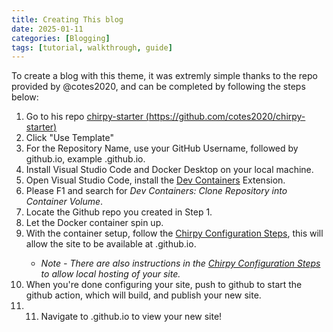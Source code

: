 ```yaml
---
title: Creating This blog
date: 2025-01-11
categories: [Blogging]
tags: [tutorial, walkthrough, guide]
---
```

To create a blog with this theme, it was extremly simple thanks to the repo provided by @cotes2020, and can be completed by following the steps below:

1. Go to his repo [chirpy-starter (https://github.com/cotes2020/chirpy-starter)](https://github.com/cotes2020/chirpy-starter)
2. Click "Use Template"
3. For the Repository Name, use your GitHub Username, followed by github.io, example <YourGitHubUsername>.github.io.
4. Install Visual Studio Code and Docker Desktop on your local machine. 
5. Open Visual Studio Code, install the [Dev Containers]() Extension.
6. Please F1 and search for _Dev Containers: Clone Repository into Container Volume_.
7. Locate the Github repo you created in Step 1.
8. Let the Docker container spin up. 
9. With the container setup, follow the [Chirpy Configuration Steps](), this will allow the site to be available at <YourGitHubUsername>.github.io.
   -  _Note - There are also instructions in the [Chirpy Configuration Steps]() to allow local hosting of your site._
10.   When you're done configuring your site, push to github to start the github action, which will build, and publish your new site.
11.   11.  Navigate to <YourGitHubUsername>.github.io to view your new site!

